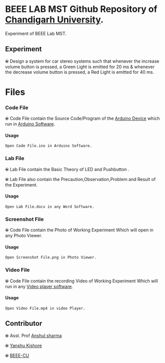 # BEEE LAB MST Github Repository of [Chandigarh University](http://www.cuchd.in/).

Experiment of BEEE Lab MST.

## Experiment

⦿ Design a system for car stereo systems such that whenever the increase volume button is pressed, a Green Light is emitted for 20 ms &   whenever the decrease volume button is pressed, a Red Light is emitted for 40 ms.

# Files

### Code File
 ⦿ Code File contain the Source Code/Program of the [Arduino Device](https://www.arduino.cc/) which run in [Arduino Software](https://www.arduino.cc/en/Main/Software).

#### Usage 
  ```
  Open Code File.ino in Arduino Software.
  ```
  
### Lab File
 ⦿ Lab File contain the Basic Theory of LED  and Pushbutton .
 
 ⦿ Lab File also contain the Precaution,Observation,Problem and Result of the Experiment.
 
#### Usage 
  ```
  Open Lab File.docx in any Word Software.
  ```
  
 ### Screenshot File
 ⦿ Code File contain the Photo of Working Experiment Which will open in any Photo Viewer.

#### Usage 
  ```
  Open Screenshot File.png in Photo Viewer.
  ```
  
 ### Video File
 ⦿ Code File contain the recording Video of Working Experiment Which will run in any [Video player software](https://www.wondershare.com/player/top-video-players.html).

#### Usage 
  ```
  Open Video File.mp4 in video Player.
  ```

## Contributor 

⦿ Asst. Prof [Anshul sharma](https://scholar.google.co.in/citations?user=s8UzcdIAAAAJ&hl)

⦿ [Yanshu Kishore](https://www.linkedin.com/in/superyassh)

⦿ [BEEE-CU](https://sites.google.com/view/cu-beee-lab)



